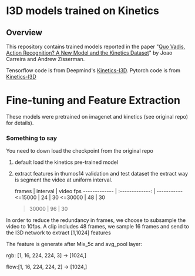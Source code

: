 # I3D models trained on Kinetics

## Overview

This repository contains trained models reported in the paper "[Quo Vadis,
Action Recognition? A New Model and the Kinetics
Dataset](https://arxiv.org/abs/1705.07750)" by Joao Carreira and Andrew
Zisserman.

Tensorflow code is from Deepmind's [Kinetics-I3D](https://github.com/deepmind/kinetics-i3d).
Pytorch code is from [Kinetics-I3D](https://github.com/piergiaj/pytorch-i3d)

# Fine-tuning and Feature Extraction
These models were pretrained on imagenet and kinetics (see original repo) for details).

### Something to say
You need to down load the checkpoint from the original repo
1. default load the kinetics pre-trained model
2. extract features in thumos14 validation and test dataset
the extract way is segment the video at uniform interval.

   frames     |     interval    | video fps
------------- | :-------------: | -----------
   <=15000    |       24        |     30
   <=30000    |       48        |     30
   > 30000    |       96        |     30

In order to reduce the redundancy in frames, we choose to subsample the video to 10fps.
A clip includes 48 frames, we sample 16 frames and send to the I3D network to extract [1,1024] features

The feature is generate after Mix_5c and avg_pool layer:

rgb: [1, 16, 224, 224, 3] -> [1024,]

flow:[1, 16, 224, 224, 2] -> [1024,]



